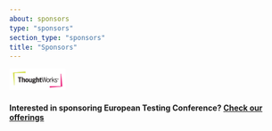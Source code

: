 ```yaml
---
about: sponsors
type: "sponsors"
section_type: "sponsors"
title: "Sponsors"
---
```


<div class="b-sponsors_platinum b-sponsors_active">
<!-- <h3>Platinum sponsor </h3> -->
<span class="b-sponsors__sponsor  b-sponsor"> <a class="b-sponsor__link" href="https://www.thoughtworks.com/"><img src="/images/2019/sponsors/ThoughtWorks-transparent.png" width="20%" height="20%"></a></span>

<h4>Interested in sponsoring European Testing Conference? <a href="/images/2019/sponsors/european_testing_conference2019_sponsorship.pdf">Check our offerings</a></h4>
